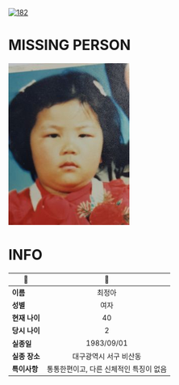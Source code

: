[![182](https://img.shields.io/badge/%EC%8B%A4%EC%A2%85%EC%8B%A0%EA%B3%A0%EB%8A%94%20%EA%B5%AD%EB%B2%88%EC%97%86%EC%9D%B4-182-blue)](http://safe182.go.kr/index.do)

# MISSING PERSON

<img src="./missing_person.jpg">

# INFO

|🔑|💎|
|--|:--:|
|**이름**|최정아|
|**성별**|여자|
|**현재 나이**|40|
|**당시 나이**|2|
|**실종일**|1983/09/01|
|**실종 장소**|대구광역시 서구 비산동 |
|**특이사항**|통통한편이고, 다른 신체적인 특징이 없음|

